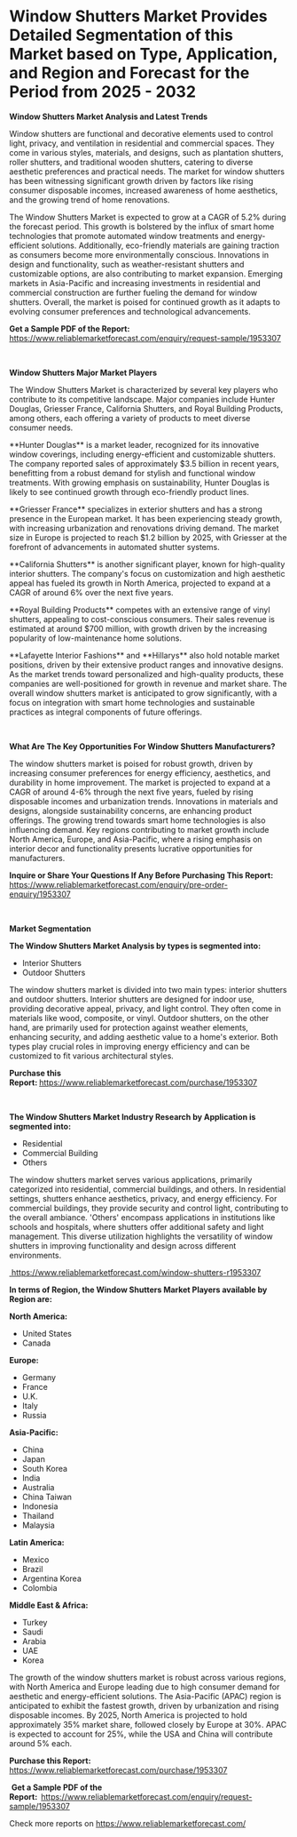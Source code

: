 <p><h1>Window Shutters Market Provides Detailed Segmentation of this Market based on Type, Application, and Region and Forecast for the Period from 2025 - 2032</h1></p><p><strong>Window Shutters Market Analysis and Latest Trends</strong></p>
<p><p>Window shutters are functional and decorative elements used to control light, privacy, and ventilation in residential and commercial spaces. They come in various styles, materials, and designs, such as plantation shutters, roller shutters, and traditional wooden shutters, catering to diverse aesthetic preferences and practical needs. The market for window shutters has been witnessing significant growth driven by factors like rising consumer disposable incomes, increased awareness of home aesthetics, and the growing trend of home renovations.</p><p>The Window Shutters Market is expected to grow at a CAGR of 5.2% during the forecast period. This growth is bolstered by the influx of smart home technologies that promote automated window treatments and energy-efficient solutions. Additionally, eco-friendly materials are gaining traction as consumers become more environmentally conscious. Innovations in design and functionality, such as weather-resistant shutters and customizable options, are also contributing to market expansion. Emerging markets in Asia-Pacific and increasing investments in residential and commercial construction are further fueling the demand for window shutters. Overall, the market is poised for continued growth as it adapts to evolving consumer preferences and technological advancements.</p></p>
<p><strong>Get a Sample PDF of the Report:&nbsp;</strong> <a href="https://www.reliablemarketforecast.com/enquiry/request-sample/1953307?utm_campaign=3178&utm_medium=2&utm_source=Github&utm_content=ia&utm_term=01042025&utm_id=window-shutters">https://www.reliablemarketforecast.com/enquiry/request-sample/1953307</a></p>
<p>&nbsp;</p>
<p><strong>Window Shutters Major Market Players</strong></p>
<p><p>The Window Shutters Market is characterized by several key players who contribute to its competitive landscape. Major companies include Hunter Douglas, Griesser France, California Shutters, and Royal Building Products, among others, each offering a variety of products to meet diverse consumer needs.</p><p>**Hunter Douglas** is a market leader, recognized for its innovative window coverings, including energy-efficient and customizable shutters. The company reported sales of approximately $3.5 billion in recent years, benefitting from a robust demand for stylish and functional window treatments. With growing emphasis on sustainability, Hunter Douglas is likely to see continued growth through eco-friendly product lines.</p><p>**Griesser France** specializes in exterior shutters and has a strong presence in the European market. It has been experiencing steady growth, with increasing urbanization and renovations driving demand. The market size in Europe is projected to reach $1.2 billion by 2025, with Griesser at the forefront of advancements in automated shutter systems.</p><p>**California Shutters** is another significant player, known for high-quality interior shutters. The company's focus on customization and high aesthetic appeal has fueled its growth in North America, projected to expand at a CAGR of around 6% over the next five years.</p><p>**Royal Building Products** competes with an extensive range of vinyl shutters, appealing to cost-conscious consumers. Their sales revenue is estimated at around $700 million, with growth driven by the increasing popularity of low-maintenance home solutions.</p><p>**Lafayette Interior Fashions** and **Hillarys** also hold notable market positions, driven by their extensive product ranges and innovative designs. As the market trends toward personalized and high-quality products, these companies are well-positioned for growth in revenue and market share. The overall window shutters market is anticipated to grow significantly, with a focus on integration with smart home technologies and sustainable practices as integral components of future offerings.</p></p>
<p>&nbsp;</p>
<p><strong>What Are The Key Opportunities For Window Shutters Manufacturers?</strong></p>
<p><p>The window shutters market is poised for robust growth, driven by increasing consumer preferences for energy efficiency, aesthetics, and durability in home improvement. The market is projected to expand at a CAGR of around 4-6% through the next five years, fueled by rising disposable incomes and urbanization trends. Innovations in materials and designs, alongside sustainability concerns, are enhancing product offerings. The growing trend towards smart home technologies is also influencing demand. Key regions contributing to market growth include North America, Europe, and Asia-Pacific, where a rising emphasis on interior decor and functionality presents lucrative opportunities for manufacturers.</p></p>
<p><strong>Inquire or Share Your Questions If Any Before Purchasing This Report:</strong> <a href="https://www.reliablemarketforecast.com/enquiry/pre-order-enquiry/1953307?utm_campaign=3178&utm_medium=2&utm_source=Github&utm_content=ia&utm_term=01042025&utm_id=window-shutters">https://www.reliablemarketforecast.com/enquiry/pre-order-enquiry/1953307</a></p>
<p>&nbsp;</p>
<p><strong>Market Segmentation</strong></p>
<p><strong>The Window Shutters Market Analysis by types is segmented into:</strong></p>
<p><ul><li>Interior Shutters</li><li>Outdoor Shutters</li></ul></p>
<p><p>The window shutters market is divided into two main types: interior shutters and outdoor shutters. Interior shutters are designed for indoor use, providing decorative appeal, privacy, and light control. They often come in materials like wood, composite, or vinyl. Outdoor shutters, on the other hand, are primarily used for protection against weather elements, enhancing security, and adding aesthetic value to a home's exterior. Both types play crucial roles in improving energy efficiency and can be customized to fit various architectural styles.</p></p>
<p><strong>Purchase this Report:&nbsp;</strong><a href="https://www.reliablemarketforecast.com/purchase/1953307?utm_campaign=3178&utm_medium=2&utm_source=Github&utm_content=ia&utm_term=01042025&utm_id=window-shutters">https://www.reliablemarketforecast.com/purchase/1953307</a></p>
<p>&nbsp;</p>
<p><strong>The Window Shutters Market Industry Research by Application is segmented into:</strong></p>
<p><ul><li>Residential</li><li>Commercial Building</li><li>Others</li></ul></p>
<p><p>The window shutters market serves various applications, primarily categorized into residential, commercial buildings, and others. In residential settings, shutters enhance aesthetics, privacy, and energy efficiency. For commercial buildings, they provide security and control light, contributing to the overall ambiance. 'Others' encompass applications in institutions like schools and hospitals, where shutters offer additional safety and light management. This diverse utilization highlights the versatility of window shutters in improving functionality and design across different environments.</p></p>
<p><a href="https://www.reliablemarketforecast.com/window-shutters-r1953307?utm_campaign=3178&utm_medium=2&utm_source=Github&utm_content=ia&utm_term=01042025&utm_id=window-shutters">&nbsp;https://www.reliablemarketforecast.com/window-shutters-r1953307</a></p>
<p><strong>In terms of Region, the Window Shutters Market Players available by Region are:</strong></p>
<p>
    <p> <strong> North America: </strong>
        <ul>
            <li>United States</li>
            <li>Canada</li>
        </ul>
        </p> 
    <p> <strong> Europe: </strong>
        <ul>
            <li>Germany</li>
            <li>France</li>
            <li>U.K.</li>
            <li>Italy</li>
            <li>Russia</li>
        </ul>
        </p> 
    <p> <strong> Asia-Pacific: </strong>
        <ul>
            <li>China</li>
            <li>Japan</li>
            <li>South Korea</li>
            <li>India</li>
            <li>Australia</li>
            <li>China Taiwan</li>
            <li>Indonesia</li>
            <li>Thailand</li>
            <li>Malaysia</li>
        </ul>
        </p> 
    <p> <strong> Latin America: </strong>
        <ul>
            <li>Mexico</li>
            <li>Brazil</li>
            <li>Argentina Korea</li>
            <li>Colombia</li>
        </ul>
        </p> 
    <p> <strong> Middle East & Africa: </strong>
        <ul>
            <li>Turkey</li>
            <li>Saudi</li>
            <li>Arabia</li>
            <li>UAE</li>
            <li>Korea</li>
        </ul>
    </p>
    </p>
<p><p>The growth of the window shutters market is robust across various regions, with North America and Europe leading due to high consumer demand for aesthetic and energy-efficient solutions. The Asia-Pacific (APAC) region is anticipated to exhibit the fastest growth, driven by urbanization and rising disposable incomes. By 2025, North America is projected to hold approximately 35% market share, followed closely by Europe at 30%. APAC is expected to account for 25%, while the USA and China will contribute around 5% each.</p></p>
<p><strong>Purchase this Report: </strong><a href="https://www.reliablemarketforecast.com/purchase/1953307?utm_campaign=3178&utm_medium=2&utm_source=Github&utm_content=ia&utm_term=01042025&utm_id=window-shutters">https://www.reliablemarketforecast.com/purchase/1953307</a></p>
<p>&nbsp;<strong>Get a Sample PDF of the Report:&nbsp;&nbsp;</strong><a href="https://www.reliablemarketforecast.com/enquiry/request-sample/1953307?utm_campaign=3178&utm_medium=2&utm_source=Github&utm_content=ia&utm_term=01042025&utm_id=window-shutters">https://www.reliablemarketforecast.com/enquiry/request-sample/1953307</a></p>
<p><strong></strong></p>
<p>Check more reports on <a href="https://www.reliablemarketforecast.com/?utm_campaign=3178&utm_medium=2&utm_source=Github&utm_content=ia&utm_term=01042025&utm_id=window-shutters">https://www.reliablemarketforecast.com/</a></p>